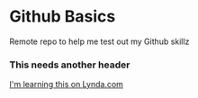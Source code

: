 Github Basics
==============

Remote repo to help me test out my Github skillz

### This needs another header

[I'm learning this on Lynda.com](http://www.lynda.com)
